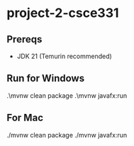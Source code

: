 # project-2-csce331

## Prereqs
- JDK 21 (Temurin recommended)

## Run for Windows
.\mvnw clean package
.\mvnw javafx:run

## For Mac
./mvnw clean package
./mvnw javafx:run

